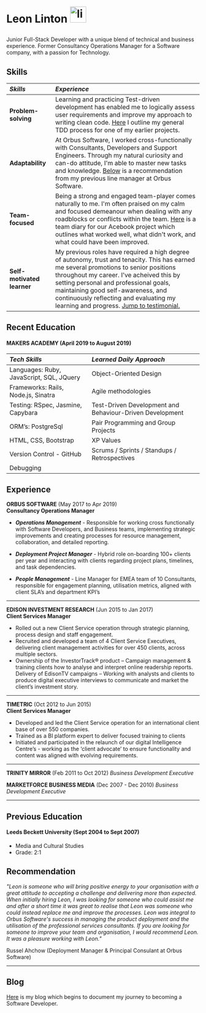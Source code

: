 # Leon Linton <a href="https://www.linkedin.com/in/leonlinton/"><img src="https://www.iconfinder.com/data/icons/free-social-icons/67/linkedin_circle_color-512.png" alt="linkedin" hspace="0" height="42" width="42"></a></p>

Junior Full-Stack Developer with a unique blend of technical and business experience. Former Consultancy Operations Manager for a Software company, with a passion for Technology.

## Skills

| _Skills_                   | _Experience_                                                                                                                                                                                                                                                                                                                                                                               |
| :------------------------- | :----------------------------------------------------------------------------------------------------------------------------------------------------------------------------------------------------------------------------------------------------------------------------------------------------------------------------------------------------------------------------------------- |
| **Problem-solving**        | Learning and practicing Test-driven development has enabled me to logically assess user requirements and improve my approach to writing clean code. [Here](https://github.com/leonlevitate/boris_bikes) I outline my general TDD process for one of my earlier projects.                                                                                                                   |
| **Adaptability**           | At Orbus Software, I worked cross-functionally with Consultants, Developers and Support Engineers. Through my natural curiosity and can-do attitude, I'm able to master new tasks and knowledge. [Below](#recommendation) is a recommendation from my previous line manager at Orbus Software.                                                                                             |
| **Team-focused**           | Being a strong and engaged team-player comes naturally to me. I'm often praised on my calm and focused demeanour when dealing with any roadblocks or conflicts within the team. [Here](https://github.com/petraartep/acebook-rails-team-squirrel/wiki/Day-1) is a team diary for our Acebook project which outlines what worked well, what didn't work, and what could have been improved. |
| **Self-motivated learner** | My previous roles have required a high degree of autonomy, trust and tenacity. This has earned me several promotions to senior positions throughout my career. I've acheived this by setting personal and professional goals, maintaining good self-awareness, and continuously reflecting and evaluating my learning and progress. [Jump to testimonial.](#recommendation)                |

## Recent Education

#### MAKERS ACADEMY (April 2019 to August 2019)

| _Tech Skills_                            | _Learned Daily Approach_                                 |
| :--------------------------------------- | :------------------------------------------------------- |
| Languages: Ruby, JavaScript, SQL, JQuery | Object-Oriented Design                                   |
| Frameworks: Rails, Node.js, Sinatra      | Agile methodologies                                      |
| Testing: RSpec, Jasmine, Capybara        | Test-Driven Development and Behaviour-Driven Development |
| ORM’s: PostgreSql                        | Pair Programming and Group Projects                      |
| HTML, CSS, Bootstrap                     | XP Values                                                |
| Version Control - GitHub                 | Scrums / Sprints / Standups / Retrospectives             |
| Debugging                                |

## Experience

**ORBUS SOFTWARE** (May 2017 to Apr 2019)  
**Consultancy Operations Manager**

- _**Operations Management**_ - Responsible for working cross functionally with Software Developers, and Business teams, implementing strategic improvements and creating processes for resource management, collaboration, and detailed reporting.

- _**Deployment Project Manager**_ - Hybrid role on-boarding 100+ clients per year and interacting with clients regarding project plans, timelines, and task dependencies.

- _**People Management**_ - Line Manager for EMEA team of 10 Consultants, responsible for engagement planning, utilisation metrics, aligned with client SLA’s and department KPI’s

---

**EDISON INVESTMENT RESEARCH** (Jun 2015 to Jan 2017)  
**Client Services Manager**

- Rolled out a new Client Service operation through strategic planning, process design and staff engagement.
- Recruited and developed a team of 4 Client Service Executives, delivering client management activities for over 450 clients, across multiple sectors.
- Ownership of the InvestorTrack® product – Campaign management & training clients how to analyse and interpret online readership reports.
  Delivery of EdisonTV campaigns – Working with analysts and clients to produce digital executive interviews to communicate and market the client’s investment story.

---

**TIMETRIC** (Oct 2012 to Jun 2015)  
**Client Services Manager**

- Developed and led the Client Service operation for an international client base of over 550 companies.
- Trained as a BI platform expert to deliver focused training to clients
- Initiated and participated in the relaunch of our digital Intelligence Centre’s - working as the ‘client advocate’ to ensure functionality and content was aligned with evolving requirements.

---

**TRINITY MIRROR** (Feb 2011 to Oct 2012)
_Business Development Executive_

**MARKETFORCE BUSINESS MEDIA** (Dec 2007 - Dec 2010)
_Business Development Executive_

---

## Previous Education

#### Leeds Beckett University (Sept 2004 to Sept 2007)

- Media and Cultural Studies
- Grade: 2:1

## <a name="recommendation"></a>

## Recommendation

_"Leon is someone who will bring positive energy to your organisation with a great attitude to accepting a challenge and delivering more than expected. When initially hiring Leon, I was looking for someone who could assist me and after a short time it was great to realise that Leon was someone who could instead replace me and improve the processes. Leon was integral to Orbus Software's success in managing the product deployment and the utilisation of the professional services consultants. If you are looking for someone to improve your team and organisation, I would recommend Leon. It was a pleasure working with Leon."_

Russel Ahchow (Deployment Manager & Principal Consulant at Orbus Software)

---

## Blog

[Here](https://dev.to/leonlevitate/becoming-a-software-developer-at-makers-week-4-21pe) is my blog which begins to document my journey to becoming a Software Developer.
